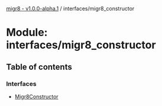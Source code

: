 [migr8 - v1.0.0-alpha.1](../README.md) / interfaces/migr8_constructor

# Module: interfaces/migr8_constructor

## Table of contents

### Interfaces

- [Migr8Constructor](../interfaces/interfaces_migr8_constructor.Migr8Constructor.md)
